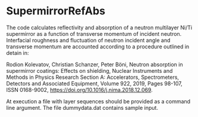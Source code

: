 # SupermirrorRefAbs
The code calculates reflectivity and absorption of a neutron multilayer Ni/Ti supermirror as a function of transverse momentum of incident neutron.
Interfacial roughness and fluctuation of neutron incident angle and transverse momentum are accounted according to a procedure outlined in detain in:

Rodion Kolevatov, Christian Schanzer, Peter Böni,
Neutron absorption in supermirror coatings: Effects on shielding,
Nuclear Instruments and Methods in Physics Research Section A: Accelerators, Spectrometers, Detectors and Associated Equipment,
Volume 922,
2019,
Pages 98-107,
ISSN 0168-9002,
https://doi.org/10.1016/j.nima.2018.12.069.

At execution a file with layer sequences should be provided as a command line argument. The file dummydata.dat contains sample input.
